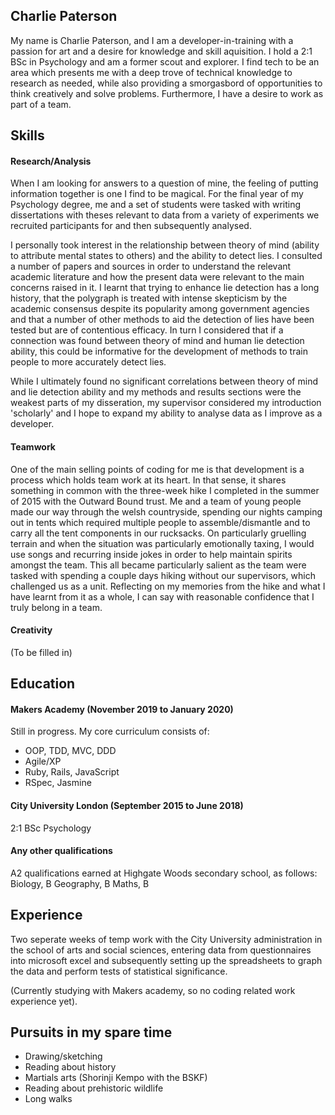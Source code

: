 ## Charlie Paterson

My name is Charlie Paterson, and I am a developer-in-training with a passion for art and a desire for knowledge and skill 
aquisition. I hold a 2:1 BSc in Psychology and am a former scout and explorer. I find tech to be an area which presents me
with a deep trove of technical knowledge to research as needed, while also providing a smorgasbord of opportunities to think 
creatively and solve problems. Furthermore, I have a desire to work as part of a team.

## Skills

#### Research/Analysis

When I am looking for answers to a question of mine, the feeling of putting information together is one I find to be magical.
For the final year of my Psychology degree, me and a set of students were tasked with writing dissertations with 
theses relevant to data from a variety of experiments we recruited participants for and then subsequently analysed.

I personally took interest in the relationship between theory of mind (ability to attribute mental states to others) and the 
ability to detect lies. I consulted a number of papers and sources in order to understand the relevant academic literature and 
how the present data were relevant to the main concerns raised in it. I learnt that trying to enhance lie detection has a long
history, that the polygraph is treated with intense skepticism by the academic consensus despite its popularity among
government agencies and that a number of other methods to aid the detection of lies have been tested but are of contentious 
efficacy. In turn I considered that if a connection was found between theory of mind and human lie detection ability, this
could be informative for the development of methods to train people to more accurately detect lies. 

While I ultimately found no significant correlations between theory of mind and lie detection ability and my methods and
results sections were the weakest parts of my disseration, my supervisor considered my introduction 'scholarly' and I hope to 
expand my ability to analyse data as I improve as a developer.

#### Teamwork

One of the main selling points of coding for me is that development is a process which holds team work at its heart. 
In that sense, it shares something in common with the three-week hike I completed in the summer of 2015 with the Outward Bound 
trust. Me and a team of young people made our way through the welsh countryside, spending our nights camping out in tents 
which required multiple people to assemble/dismantle and to carry all the tent components in our rucksacks. 
On particularly gruelling terrain and when the situation was particularly emotionally taxing, I would use songs and
recurring inside jokes in order to help maintain spirits amongst the team. This all became particularly salient as the team 
were tasked with spending a couple days hiking without our supervisors, which challenged us as a unit. Reflecting on my
memories from the hike and what I have learnt from it as a whole, I can say with reasonable confidence that I truly belong in
a team.

#### Creativity
(To be filled in)

## Education

#### Makers Academy (November 2019 to January 2020)

Still in progress. My core curriculum consists of: 
- OOP, TDD, MVC, DDD
- Agile/XP
- Ruby, Rails, JavaScript
- RSpec, Jasmine

#### City University London (September 2015 to June 2018)

2:1 BSc Psychology 

#### Any other qualifications
A2 qualifications earned at Highgate Woods secondary school, as follows: 
Biology, B
Geography, B
Maths, B

## Experience
Two seperate weeks of temp work with the City University administration in the school of arts and social sciences, entering
data from questionnaires into microsoft excel and subsequently setting up the spreadsheets to graph the data and perform tests 
of statistical significance.

(Currently studying with Makers academy, so no coding related work experience yet).

## Pursuits in my spare time

- Drawing/sketching
- Reading about history
- Martials arts (Shorinji Kempo with the BSKF)
- Reading about prehistoric wildlife
- Long walks
